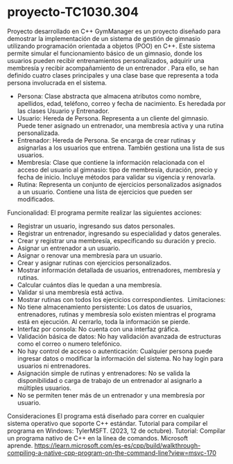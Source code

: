 # proyecto-TC1030.304
Proyecto desarrollado en C++
GymManager es un proyecto diseñado para demostrar la implementación de un sistema de gestión de gimnasio utilizando programación orientada a objetos (POO) en C++. Este sistema permite simular el funcionamiento básico de un gimnasio, donde los usuarios pueden recibir entrenamientos personalizados, adquirir una membresía y recibir acompañamiento de un entrenador .
Para ello, se han definido cuatro clases principales y una clase base que representa a toda persona involucrada en el sistema.

* Persona: Clase abstracta que almacena atributos como nombre, apellidos, edad, teléfono, correo y fecha de nacimiento. Es heredada por las clases Usuario y Entrenador. 
* Usuario: Hereda de Persona. Representa a un cliente del gimnasio. Puede tener asignado un entrenador, una membresía activa y una rutina personalizada. 
* Entrenador: Hereda de Persona. Se encarga de crear rutinas y asignarlas a los usuarios que entrena. También gestiona una lista de sus usuarios. 
* Membresía: Clase que contiene la información relacionada con el acceso del usuario al gimnasio: tipo de membresía, duración, precio y fecha de inicio. Incluye métodos para validar su vigencia y renovarla. 
* Rutina: Representa un conjunto de ejercicios personalizados asignados a un usuario. Contiene una lista de ejercicios que pueden ser modificados. 

Funcionalidad:
El programa permite realizar las siguientes acciones:
* Registrar un usuario, ingresando sus datos personales. 
* Registrar un entrenador, ingresando su especialidad y datos generales. 
* Crear y registrar una membresía, especificando su duración y precio. 
* Asignar un entrenador a un usuario. 
* Asignar o renovar una membresía para un usuario. 
* Crear y asignar rutinas con ejercicios personalizados. 
* Mostrar información detallada de usuarios, entrenadores, membresía y rutinas. 
* Calcular cuántos días le quedan a una membresía. 
* Validar si una membresía está activa. 
* Mostrar rutinas con todos los ejercicios correspondientes.
 Limitaciones: 
* No tiene almacenamiento persistente: Los datos de usuarios, entrenadores, rutinas y membresía solo existen mientras el programa está en ejecución. Al cerrarlo, toda la información se pierde. 
* Interfaz por consola: No cuenta con una interfaz gráfica. 
* Validación básica de datos: No hay validación avanzada de estructuras como el correo o  numero telefónico. 
* No hay control de acceso o autenticación: Cualquier persona puede ingresar datos o modificar la información del sistema. No hay login para usuarios ni entrenadores. 
* Asignación simple de rutinas y entrenadores: No se valida la disponibilidad o carga de trabajo de un entrenador al asignarlo a múltiples usuarios.
* No se permiten tener más de un entrenador y una membresía por usuario.  

Consideraciones El programa está diseñado para correr en cualquier sistema operativo que soporte C++ estándar. Tutorial para compilar el programa en Windows: TylerMSFT. (2023, 12 de octubre). Tutorial: Compilar un programa nativo de C++ en la línea de comandos. Microsoft aprende. https://learn.microsoft.com/es-es/cpp/build/walkthrough-compiling-a-native-cpp-program-on-the-command-line?view=msvc-170


